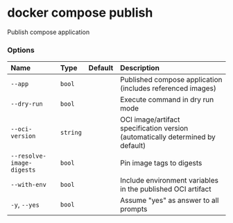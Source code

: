 # docker compose publish

<!---MARKER_GEN_START-->
Publish compose application

### Options

| Name                      | Type     | Default | Description                                                                    |
|:--------------------------|:---------|:--------|:-------------------------------------------------------------------------------|
| `--app`                   | `bool`   |         | Published compose application (includes referenced images)                     |
| `--dry-run`               | `bool`   |         | Execute command in dry run mode                                                |
| `--oci-version`           | `string` |         | OCI image/artifact specification version (automatically determined by default) |
| `--resolve-image-digests` | `bool`   |         | Pin image tags to digests                                                      |
| `--with-env`              | `bool`   |         | Include environment variables in the published OCI artifact                    |
| `-y`, `--yes`             | `bool`   |         | Assume "yes" as answer to all prompts                                          |


<!---MARKER_GEN_END-->

